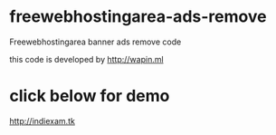 # freewebhostingarea-ads-remove
Freewebhostingarea banner ads remove code

this code is developed by http://wapin.ml
# click below for demo
http://indiexam.tk
